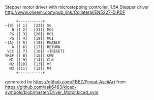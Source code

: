 Stepper motor driver with microstepping controller, 1.5A
Stepper driver
http://www.onsemi.com/pub_link/Collateral/EN5227-D.PDF


	     +-----------+
	~{B} |[ 1]   [22]| SG
	   B |[ 2]   [21]| MO2
	  PG |[ 3]   [20]| MO1
	  PG |[ 4]   [19]| MOI
	~{A} |[ 5]   [18]| ENABLE
	   A |[ 6]   [17]| RETURN
	 VCC |[ 7]   [16]| ~{RESET}
	VREF |[ 8]   [15]| CWB
	  M1 |[ 9]   [14]| CLK
	  M2 |[10]   [13]| M5
	  M3 |[11]   [12]| M4
	     +-----------+


generated by https://github.com/FBEZ/Pinout-AsciiArt from https://github.com/ask6483/kicad-symbols/blob/master/Driver_Motor.kicad_sym